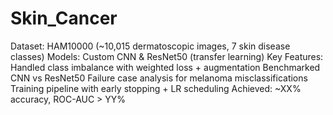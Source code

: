 # Skin_Cancer
Dataset: HAM10000 (~10,015 dermatoscopic images, 7 skin disease classes)
Models: Custom CNN & ResNet50 (transfer learning)
Key Features:
Handled class imbalance with weighted loss + augmentation
Benchmarked CNN vs ResNet50
Failure case analysis for melanoma misclassifications
Training pipeline with early stopping + LR scheduling
Achieved: ~XX% accuracy, ROC-AUC > YY%
